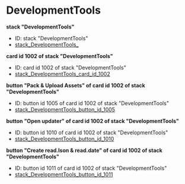 # DevelopmentTools
**stack "DevelopmentTools"**
* ID: stack "DevelopmentTools"
* [stack_DevelopmentTools_](./../../ScriptTracker/modules/DevelopmentTools_Scripts/stack_DevelopmentTools_.livecodescript)

**card id 1002 of stack "DevelopmentTools"**
* ID: card id 1002 of stack "DevelopmentTools"
* [stack_DevelopmentTools_card_id_1002](./../../ScriptTracker/modules/DevelopmentTools_Scripts/stack_DevelopmentTools_card_id_1002.livecodescript)

**button "Pack & Upload Assets" of card id 1002 of stack "DevelopmentTools"**
* ID: button id 1005 of card id 1002 of stack "DevelopmentTools"
* [stack_DevelopmentTools_button_id_1005](./../../ScriptTracker/modules/DevelopmentTools_Scripts/stack_DevelopmentTools_button_id_1005.livecodescript)

**button "Open updater" of card id 1002 of stack "DevelopmentTools"**
* ID: button id 1010 of card id 1002 of stack "DevelopmentTools"
* [stack_DevelopmentTools_button_id_1010](./../../ScriptTracker/modules/DevelopmentTools_Scripts/stack_DevelopmentTools_button_id_1010.livecodescript)

**button "Create read.lson & read.date" of card id 1002 of stack "DevelopmentTools"**
* ID: button id 1011 of card id 1002 of stack "DevelopmentTools"
* [stack_DevelopmentTools_button_id_1011](./../../ScriptTracker/modules/DevelopmentTools_Scripts/stack_DevelopmentTools_button_id_1011.livecodescript)

